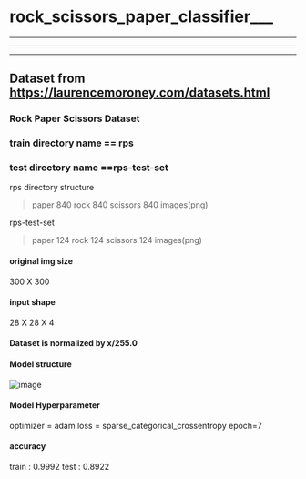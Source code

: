 # rock_scissors_paper_classifier___
___
___
___


## Dataset from https://laurencemoroney.com/datasets.html





### Rock Paper Scissors Dataset






### train directory name == rps





### test directory name ==rps-test-set






rps directory structure
> paper 840 
> rock 840
> scissors 840 images(png)


rps-test-set
> paper 124
> rock 124
> scissors 124 images(png)


#### original img size
300 X 300


#### input shape
28 X 28 X 4


#### Dataset is normalized by x/255.0


#### Model structure
![image](https://user-images.githubusercontent.com/53106649/148017906-ff720575-828e-4a5b-8c2e-935857c1b580.png)


#### Model Hyperparameter
optimizer = adam
loss = sparse_categorical_crossentropy
epoch=7


#### accuracy
train : 0.9992
test : 0.8922
